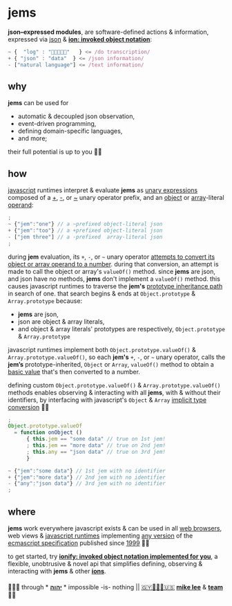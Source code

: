 # jems

**json–expressed modules**, are software-defined actions & information, expressed via
[json](//json.org)
&
[**ion: invoked object notation**](//github.com/ionify/about/blob/public/ions/ion.md#ion):

```javascript
~ {  "log" : "👋🏾👨🏾‍💻"   } <= /do transcription/
+ { "json" : "data"  } <= /json information/
- ["natural language"] <= /text information/
```

## why

**jems** can be used for

+ automatic & decoupled json observation,
+ event-driven programming,
+ defining domain-specific languages,
+ and more;

their full potential is up to you 🤲🏾

## how

[javascript](//www.ecma-international.org/ecma-262/6.0/index.html#sec-overview)
runtimes interpret & evaluate **jems** as
[unary expressions](//www.ecma-international.org/ecma-262/6.0/index.html#sec-unary-operators)
composed of a
[+](//www.ecma-international.org/ecma-262/6.0/index.html#sec-unary-plus-operator),
[-](//www.ecma-international.org/ecma-262/6.0/index.html#sec-unary-minus-operator),
or
[~](//www.ecma-international.org/ecma-262/6.0/index.html#sec-bitwise-not-operator)
unary operator prefix, and an
[object](//www.ecma-international.org/ecma-262/6.0/index.html#sec-object-initializer)
or
[array](//www.ecma-international.org/ecma-262/6.0/index.html#sec-array-initializer)-literal
[operand](//www.tfd.com/operand):

```javascript
;
~ {"jem":"one"} // a ~prefixed object-literal json
+ {"jem":"too"} // a +prefixed object-literal json
- ["jem three"] // a -prefixed  array-literal json
;
```

during **jem** evaluation, its `+`, `-`, or `~` unary operator
[attempts to convert its object or array operand to a number](//www.ecma-international.org/ecma-262/6.0/index.html#sec-toprimitive).
during that conversion, an attempt is made to call the object or array's `valueOf()`
method. since **jems** are json, and json have no methods, **jems** don't implement a
`valueOf()` method. this causes javascript runtimes to traverse the **jem's**
[prototype inheritance path](//www.ecma-international.org/ecma-262/6.0/index.html#sec-objects)
in search of one. that search begins & ends at `Object.prototype` & `Array.prototype`
because:

+ **jems** are json,
+ json are object & array literals,
+ and object & array literals' prototypes are respectively, `Object.prototype` &
`Array.prototype`

javascript runtimes implement both `Object.prototype.valueOf()` &
`Array.prototype.valueOf()`, so each **jem's** `+`, `-`, or `~` unary operator, calls the
**jem’s** prototype-inherited, `Object` or `Array`, `valueOf()` method to obtain a
[basic value](//en.wikipedia.org/wiki/Primitive_value)
that's then converted to a number.

defining custom `Object.prototype.valueOf()` & `Array.prototype.valueOf()` methods enables
observing & interacting with all **jems**, with & without their identifiers, by interfacing
with javascript's `Object` & `Array`
[implicit type conversion](//en.wikipedia.org/wiki/Type_conversion) 🙏🏾

```javascript
;
Object.prototype.valueOf
  = function onObject ()
      { this.jem == "some data" // true on 1st jem!
      ; this.jem == "more data" // true on 2nd jem!
      ; this.any == "json data" // true on 3rd jem!
      }

~ {"jem":"some data"} // 1st jem with no identifier
+ {"jem":"more data"} // 2nd jem with no identifier
- {"any":"json data"} // 3rd jem with no identifier
;
```

## where

**jems** work everywhere javascript exists & can be used in all
[web browsers](//en.wikipedia.org/wiki/Web_browser),
web views &
[javascript runtimes](//en.wikipedia.org/wiki/JavaScript_engine)
implementing
[any version](//www.ecma-international.org/publications/standards/Ecma-262-arch.htm)
of the
[ecmascript specification](//www.ecma-international.org/publications/standards/Ecma-262.htm)
published since
[1999](//www.ecma-international.org/publications/files/ECMA-ST-ARCH/ECMA-262,%203rd%20edition,%20December%201999.pdf) 👏🏾

to get started, try
[**ionify: invoked object notation implemented for you**](//api.ionify.net/),
a flexible, unobtrusive & novel api that simplifies defining, observing & interacting with
**jems** & other
[**ions**](//github.com/ionify/about/blob/public/ions/ion.md#ion).

####

🙇🏾‍♂️ through * [**יהוה**](../LICENSE.txt#L1) * impossible -is- nothing ||
[🇬🇾👨🏾‍💻🇺🇸](//en.wikipedia.org/wiki/Guyana)
[**mike lee**](https://github.com/iskitz) &
[**team**](https://team.ionify.net/)
🤲🏾
